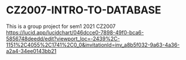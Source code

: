 # CZ2007-INTRO-TO-DATABASE
This is a group project for sem1 2021 CZ2007
https://lucid.app/lucidchart/046dcce0-7898-49f0-bca6-5856748deedd/edit?viewport_loc=-2439%2C-1151%2C4055%2C1741%2C0_0&invitationId=inv_a8b5f032-9a63-4a36-a2a4-34ee0143bb21
